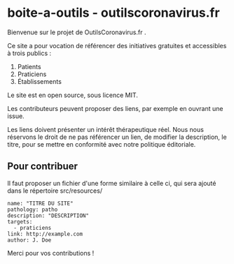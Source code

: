 # boite-a-outils - outilscoronavirus.fr

Bienvenue sur le projet de OutilsCoronavirus.fr .

Ce site a pour vocation de référencer des initiatives gratuites et accessibles à trois publics :
1. Patients
2. Praticiens
3. Établissements

Le site est en open source, sous licence MIT.

Les contributeurs peuvent proposer des liens, par exemple en ouvrant une issue.

Les liens doivent présenter un intérêt thérapeutique réel. Nous nous réservons le droit de ne pas référencer un lien, de modifier la description, le titre, pour se mettre en conformité avec notre politique éditoriale.

## Pour contribuer

Il faut proposer un fichier d'une forme similaire à celle ci, qui sera ajouté dans le répertoire src/resources/

```
name: "TITRE DU SITE"
pathology: patho
description: "DESCRIPTION"
targets:
  - praticiens
link: http://example.com
author: J. Doe
```

Merci pour vos contributions !

